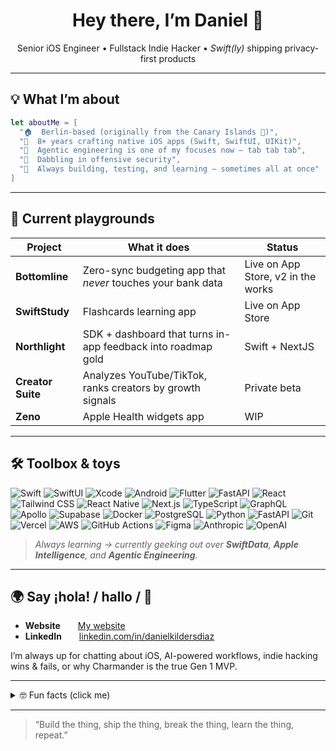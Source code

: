 <!-- Profile README – drop straight into your `README.md` -->

<h1 align="center">Hey there, I’m Daniel 👋</h1>

<p align="center">
  Senior iOS Engineer • Fullstack Indie Hacker • <em>Swift(ly)</em> shipping privacy-first products
</p>

---

## 💡 What I’m about

```swift
let aboutMe = [
  "🏠  Berlin-based (originally from the Canary Islands 🌴)",
  "📱  8+ years crafting native iOS apps (Swift, SwiftUI, UIKit)",
  "🤖  Agentic engineering is one of my focuses now — tab tab tab",
  "🔐  Dabbling in offensive security",
  "🎯  Always building, testing, and learning — sometimes all at once"
]
```

---

## 🚀 Current playgrounds

| Project | What it does | Status |
|---------|--------------|--------|
| **Bottomline** | Zero-sync budgeting app that *never* touches your bank data | Live on App Store, v2 in the works |
| **SwiftStudy** | Flashcards learning app | Live on App Store |
| **Northlight** | SDK + dashboard that turns in-app feedback into roadmap gold | Swift + NextJS |
| **Creator Suite** | Analyzes YouTube/TikTok, ranks creators by growth signals | Private beta |
| **Zeno** | Apple Health widgets app | WIP |

---

## 🛠️ Toolbox & toys

![Swift](https://img.shields.io/badge/-Swift-F54A2B?logo=swift&logoColor=white)
![SwiftUI](https://img.shields.io/badge/-SwiftUI-0D1117?logo=apple&logoColor=white)
![Xcode](https://img.shields.io/badge/-Xcode-1575F9?logo=xcode&logoColor=white)
![Android](https://img.shields.io/badge/-Kotlin-3DDC84?logo=kotlin&logoColor=white)
![Flutter](https://img.shields.io/badge/-Flutter-02569B?logo=flutter&logoColor=white)
![FastAPI](https://img.shields.io/badge/-FastAPI-009688?logo=fastapi&logoColor=white)
![React](https://img.shields.io/badge/-React-61DAFB?logo=react&logoColor=black)
![Tailwind CSS](https://img.shields.io/badge/-TailwindCSS-38B2AC?logo=tailwind-css&logoColor=white)
![React Native](https://img.shields.io/badge/-React_Native-61DAFB?logo=react&logoColor=black)
![Next.js](https://img.shields.io/badge/-Next.js-000000?logo=next.js&logoColor=white)
![TypeScript](https://img.shields.io/badge/-TypeScript-3178C6?logo=typescript&logoColor=white)
![GraphQL](https://img.shields.io/badge/-GraphQL-E10098?logo=graphql&logoColor=white)
![Apollo](https://img.shields.io/badge/-Apollo-311C87?logo=apollo-graphql&logoColor=white)
![Supabase](https://img.shields.io/badge/-Supabase-3ECF8E?logo=supabase&logoColor=white)
![Docker](https://img.shields.io/badge/-Docker-2496ED?logo=docker&logoColor=white)
![PostgreSQL](https://img.shields.io/badge/-PostgreSQL-4169E1?logo=postgresql&logoColor=white)
![Python](https://img.shields.io/badge/-Python-3776AB?logo=python&logoColor=white)
![FastAPI](https://img.shields.io/badge/-FastAPI-009688?logo=fastapi&logoColor=white)
![Git](https://img.shields.io/badge/-Git-F05032?logo=git&logoColor=white)
![Vercel](https://img.shields.io/badge/-Vercel-000000?logo=vercel&logoColor=white)
![AWS](https://img.shields.io/badge/-AWS-232F3E?logo=amazon-aws&logoColor=white)
![GitHub Actions](https://img.shields.io/badge/-GitHub_Actions-2088FF?logo=github-actions&logoColor=white)
![Figma](https://img.shields.io/badge/-Figma-F24E1E?logo=figma&logoColor=white)
![Anthropic](https://img.shields.io/badge/-Anthropic-CD9D7B?logo=anthropic&logoColor=white)
![OpenAI](https://img.shields.io/badge/-OpenAI-412991?logo=openai&logoColor=white)

> *Always learning → currently geeking out over **SwiftData**, **Apple Intelligence**, and **Agentic Engineering**.*

---

## 🌍 Say ¡hola! / hallo / 👋

- **Website**  [My website](https://danielkilders.com)
- **LinkedIn**  [linkedin.com/in/danielkildersdiaz](https://www.linkedin.com/in/danielkildersdiaz/)

I’m always up for chatting about iOS, AI-powered workflows, indie hacking wins & fails, or why Charmander is the true Gen 1 MVP.

---

<details>
<summary>🤓 Fun facts (click me)</summary>
    
💪 I made a full comeback at the gym after a hernia, core training is now my specialty    
🚴 Biking is my cardio of choice, bonus if there’s a good podcast in my ears    
☕ Coffee flows through me. I brew with a V60 but flirt with flat whites    
📚 I’m always halfway through a fantasy novel and a business book at the same time    
🧠 I once debugged an iOS crash in my sleep and woke up to test the fix   
💡 My bookmarks folder is 90% obscure repos I swear I’ll use someday  
🕹 I’ve caught every single Pokémon in Pokémon Yellow because of course I did

</details>

---

> “Build the thing, ship the thing, break the thing, learn the thing, repeat.”

